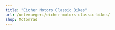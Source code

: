 ```yaml
---
title: "Eicher Motors Classic Bikes"
url: /unteraegeri/eicher-motors-classic-bikes/
shop: Motorrad
---
```

